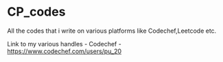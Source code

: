 # CP_codes
All the codes that i write on various platforms like Codechef,Leetcode etc.

Link to my various handles -
Codechef - https://www.codechef.com/users/pu_20
